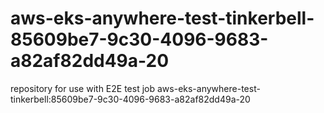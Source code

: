 # aws-eks-anywhere-test-tinkerbell-85609be7-9c30-4096-9683-a82af82dd49a-20
repository for use with E2E test job aws-eks-anywhere-test-tinkerbell:85609be7-9c30-4096-9683-a82af82dd49a-20
